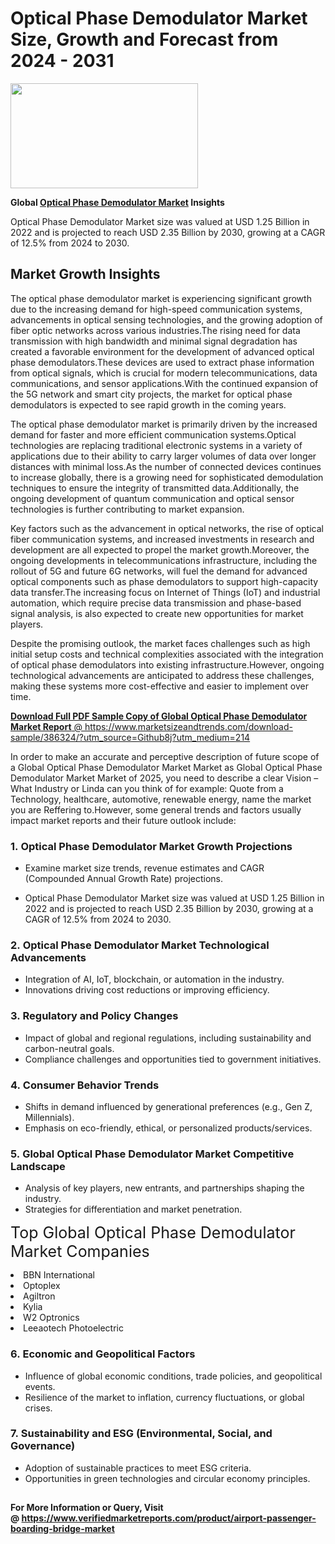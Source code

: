<H1>Optical Phase Demodulator Market Size, Growth and Forecast from 2024 - 2031</H1><img class="aligncenter size-medium wp-image-584254" src="https://thirdeyenews.in/wp-content/uploads/2024/09/Global-Market-Research-300x168.jpeg" alt="" width="300" height="168" /><p><strong>Global&nbsp;<a href="https://www.marketsizeandtrends.com/download-sample/386324/?utm_source=Github8j?utm_medium=214">Optical Phase Demodulator Market</a> Insights</strong></p><p>Optical Phase Demodulator Market size was valued at USD 1.25 Billion in 2022 and is projected to reach USD 2.35 Billion by 2030, growing at a CAGR of 12.5% from 2024 to 2030.</p><p><h2>Market Growth Insights</h2> <p>The optical phase demodulator market is experiencing significant growth due to the increasing demand for high-speed communication systems, advancements in optical sensing technologies, and the growing adoption of fiber optic networks across various industries.The rising need for data transmission with high bandwidth and minimal signal degradation has created a favorable environment for the development of advanced optical phase demodulators.These devices are used to extract phase information from optical signals, which is crucial for modern telecommunications, data communications, and sensor applications.With the continued expansion of the 5G network and smart city projects, the market for optical phase demodulators is expected to see rapid growth in the coming years.</p> <p><a href="#"></a></p> <p>The optical phase demodulator market is primarily driven by the increased demand for faster and more efficient communication systems.Optical technologies are replacing traditional electronic systems in a variety of applications due to their ability to carry larger volumes of data over longer distances with minimal loss.As the number of connected devices continues to increase globally, there is a growing need for sophisticated demodulation techniques to ensure the integrity of transmitted data.Additionally, the ongoing development of quantum communication and optical sensor technologies is further contributing to market expansion.</p> <p>Key factors such as the advancement in optical networks, the rise of optical fiber communication systems, and increased investments in research and development are all expected to propel the market growth.Moreover, the ongoing developments in telecommunications infrastructure, including the rollout of 5G and future 6G networks, will fuel the demand for advanced optical components such as phase demodulators to support high-capacity data transfer.The increasing focus on Internet of Things (IoT) and industrial automation, which require precise data transmission and phase-based signal analysis, is also expected to create new opportunities for market players.</p> <p>Despite the promising outlook, the market faces challenges such as high initial setup costs and technical complexities associated with the integration of optical phase demodulators into existing infrastructure.However, ongoing technological advancements are anticipated to address these challenges, making these systems more cost-effective and easier to implement over time.</p> <p><a href="#"></p><p><span class=""><strong>Download Full PDF Sample Copy of Global Optical Phase Demodulator Market Report</strong> @ <a href="https://www.marketsizeandtrends.com/download-sample/386324/?utm_source=Github8j?utm_medium=214" target="_blank">https://www.marketsizeandtrends.com/download-sample/386324/?utm_source=Github8j?utm_medium=214</a></span></p><p>In order to make an accurate and perceptive description of future scope of a Global&nbsp;Optical Phase Demodulator Market Market as Global&nbsp;Optical Phase Demodulator Market Market of 2025, you need to describe a clear Vision &ndash; What Industry or Linda can you think of for example: Quote from a Technology, healthcare, automotive, renewable energy, name the market you are Reffering to.However, some general trends and factors usually impact market reports and their future outlook include:</p><h3>1.&nbsp;<strong>Optical Phase Demodulator Market Growth Projections</strong></h3><ul><li>Examine market size trends, revenue estimates and CAGR (Compounded Annual Growth Rate) projections.</li><li><p>Optical Phase Demodulator Market size was valued at USD 1.25 Billion in 2022 and is projected to reach USD 2.35 Billion by 2030, growing at a CAGR of 12.5% from 2024 to 2030.</p></li></ul><h3>2.&nbsp;<strong>Optical Phase Demodulator Market Technological Advancements</strong></h3><ul><li>Integration of AI, IoT, blockchain, or automation in the industry.</li><li>Innovations driving cost reductions or improving efficiency.</li></ul><h3>3.&nbsp;<strong>Regulatory and Policy Changes</strong></h3><ul><li>Impact of global and regional regulations, including sustainability and carbon-neutral goals.</li><li>Compliance challenges and opportunities tied to government initiatives.</li></ul><h3>4.&nbsp;<strong>Consumer Behavior Trends</strong></h3><ul><li>Shifts in demand influenced by generational preferences (e.g., Gen Z, Millennials).</li><li>Emphasis on eco-friendly, ethical, or personalized products/services.</li></ul><h3>5.&nbsp;<strong>Global Optical Phase Demodulator Market Competitive Landscape</strong></h3><ul><li>Analysis of key players, new entrants, and partnerships shaping the industry.</li><li>Strategies for differentiation and market penetration.</li></ul><p data-pm-slice="1 1 []"><span style="color: inherit; font-family: inherit; font-size: 25px;">Top Global Optical Phase Demodulator Market Companies</span></p><div class="" data-test-id=""><p><li>BBN International</li><li> Optoplex</li><li> Agiltron</li><li> Kylia</li><li> W2 Optronics</li><li> Leeaotech Photoelectric</li></p></div><h3>6.&nbsp;<strong>Economic and Geopolitical Factors</strong></h3><ul><li>Influence of global economic conditions, trade policies, and geopolitical events.</li><li>Resilience of the market to inflation, currency fluctuations, or global crises.</li></ul><h3>7.&nbsp;<strong>Sustainability and ESG (Environmental, Social, and Governance)</strong></h3><ul><li>Adoption of sustainable practices to meet ESG criteria.</li><li>Opportunities in green technologies and circular economy principles.</li></ul><h2><strong style="font-size: 14px;">For More Information or Query, Visit @&nbsp;</strong><a style="background-color: #ffffff; font-size: 14px;" href="https://www.marketsizeandtrends.com/report/optical-phase-demodulator-market/" target="_blank">https://www.verifiedmarketreports.com/product/airport-passenger-boarding-bridge-market</a></h2>